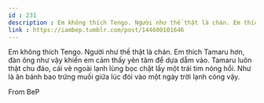 ```yaml
---
id : 231
description : Em không thích Tengo. Người như thế thật là chán. Em thích Tamaru hơn, đàn ông như vậy khiến em cảm thấy yên tâm để dựa dẫm vào. Tamaru luôn thật chu đáo, cái vẻ ngoài lạnh lùng bọc chặt lấy một trái tim nóng hổi. Như là ăn bánh bao trứng muối giữa lúc đói vào một ngày trời lạnh cóng vậy.
link : https://iambep.tumblr.com/post/144600101646
---
```


Em không thích Tengo. Người như thế thật là chán. Em thích Tamaru hơn, đàn
ông như vậy khiến em cảm thấy yên tâm để dựa dẫm vào. Tamaru luôn thật chu
đáo, cái vẻ ngoài lạnh lùng bọc chặt lấy một trái tim nóng hổi. Như là ăn
bánh bao trứng muối giữa lúc đói vào một ngày trời lạnh cóng vậy.

From BeP